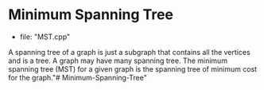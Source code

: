 # Minimum Spanning Tree

- file: "MST.cpp"

A spanning tree of a graph is just a subgraph that contains all the vertices and is a tree. A graph may have many spanning tree. The minimum spanning tree (MST) for a given graph is the spanning tree of minimum cost for the graph."# Minimum-Spanning-Tree" 
